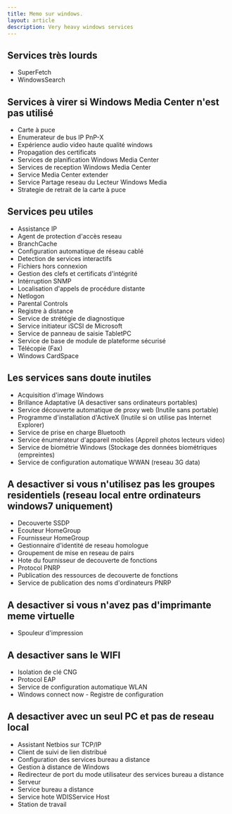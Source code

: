 ```yaml
---
title: Memo sur windows.
layout: article
description: Very heavy windows services
---
```


Services très lourds
--------------------

- SuperFetch
- WindowsSearch

Services à virer si Windows Media Center n'est pas utilisé
----------------------------------------------------------

- Carte à puce
- Enumerateur de bus IP PnP-X
- Expérience audio video haute qualité windows
- Propagation des certificats
- Services de planification Windows Media Center
- Services de reception Windows Media Center
- Service Media Center extender
- Service Partage reseau du Lecteur Windows Media
- Strategie de retrait de la carte à puce

Services peu utiles
-------------------

- Assistance IP
- Agent de protection d'accès reseau
- BranchCache
- Configuration automatique de réseau cablé
- Detection de services interactifs
- Fichiers hors connexion
- Gestion des clefs et certificats d'intégrité
- Intérruption SNMP
- Localisation d'appels de procédure distante
- Netlogon
- Parental Controls
- Registre à distance
- Service de strétégie de diagnostique
- Service initiateur iSCSI de Microsoft
- Service de panneau de saisie TabletPC
- Service de base de module de plateforme sécurisé
- Télécopie (Fax)
- Windows CardSpace

Les services sans doute inutiles
--------------------------------

- Acquisition d'image Windows
- Brillance Adaptative (A desactiver sans ordinateurs portables)
- Service découverte automatique de proxy web (Inutile sans portable)
- Programme d'installation d'ActiveX (Inutile si on utilise pas Internet Explorer)
- Service de prise en charge Bluetooth 
- Service énumérateur d'appareil mobiles (Appreil photos lecteurs video)
- Service de biométrie Windows (Stockage des données biométriques (empreintes)
- Service de configuration automatique WWAN (reseau 3G data)

A desactiver si vous n'utilisez pas les groupes residentiels (reseau local entre ordinateurs windows7 uniquement)
------------------------------------------------------------

- Decouverte SSDP
- Ecouteur HomeGroup
- Fournisseur HomeGroup
- Gestionnaire d'identité de reseau homologue
- Groupement de mise en reseau de pairs
- Hote du fournisseur de decouverte de fonctions
- Protocol PNRP
- Publication des ressources de decouverte de fonctions
- Service de publication des noms d'ordinateurs PNRP

A desactiver si vous n'avez pas d'imprimante meme virtuelle
-----------------------------------------------------------

- Spouleur d'impression

A desactiver sans le WIFI
-------------------------

- Isolation de clé CNG
- Protocol EAP
- Service de configuration automatique WLAN
- Windows connect now - Registre de configuration

A desactiver avec un seul PC et pas de reseau local
---------------------------------------------------

- Assistant Netbios sur TCP/IP
- Client de suivi de lien distribué
- Configuration des services bureau a distance
- Gestion à distance de Windows
- Redirecteur de port du mode utilisateur  des services bureau a distance 
- Serveur
- Service bureau a distance
- Service hote WDISService Host
- Station de travail
